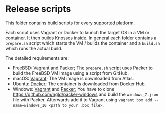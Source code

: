# Release scripts

This folder contains build scripts for every supported platform.

Each script uses Vagrant or Docker to launch the target OS in a VM or container. It then builds Knossos inside.
In general each folder contains a `prepare.sh` script which starts the VM / builds the container and a `build.sh` which runs the actual build.

The detailed requirements are:
* FreeBSD: [Vagrant][vg] and [Packer][pack]; The `prepare.sh` script uses Packer to build the FreeBSD VM image using a script from GitHub.
* macOS: [Vagrant][vg]; The VM image is downloaded from Atlas.
* Ubuntu: [Docker][dock]; The container is downloaded from Docker Hub.
* Windows: [Vagrant][vg] and [Packer][pack]; You have to clone https://github.com/ngld/packer-windows and build the `windows_7.json` file with Packer. Afterwards add it to Vagrant using `vagrant box add --name=windows_10 <path to your .box file>`.

[vg]: https://www.vagrantup.com/
[pack]: https://www.packer.io/
[dock]: https://www.docker.com/
